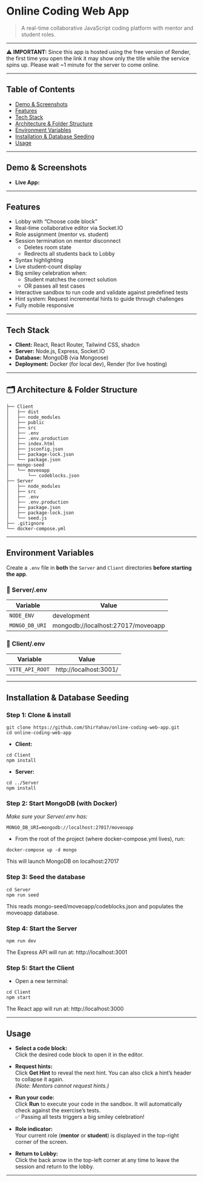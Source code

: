 # Online Coding Web App

> A real-time collaborative JavaScript coding platform with mentor and student roles.

---

⚠️ **IMPORTANT:** Since this app is hosted using the free version of Render, the first time you open the link it may show only the title while the service spins up. Please wait ~1 minute for the server to come online.

---

## Table of Contents

- [Demo & Screenshots](#demo--screenshots)
- [Features](#features)
- [Tech Stack](#tech-stack)
- [Architecture & Folder Structure](#architecture--folder-structure)
- [Environment Variables](#environment-variables)
- [Installation & Database Seeding](#installation--database-seeding)
- [Usage](#usage)

---

## Demo & Screenshots

- **Live App:** 

---

## Features

- Lobby with “Choose code block”
- Real-time collaborative editor via Socket.IO
- Role assignment (mentor vs. student)
- Session termination on mentor disconnect
  - Deletes room state
  - Redirects all students back to Lobby
- Syntax highlighting
- Live student-count display
- Big smiley celebration when:
  - Student matches the correct solution
  - OR passes all test cases
- Interactive sandbox to run code and validate against predefined tests
- Hint system: Request incremental hints to guide through challenges
- Fully mobile responsive

---

## Tech Stack

- **Client:** React, React Router, Tailwind CSS, shadcn
- **Server:** Node.js, Express, Socket.IO
- **Database:** MongoDB (via Mongoose)
- **Deployment:** Docker (for local dev), Render (for live hosting)

---

## 🗂️ Architecture & Folder Structure

```
├── Client
│   ├── dist
│   ├── node_modules
│   ├── public
│   ├── src
│   ├── .env
│   ├── .env.production
│   ├── index.html
│   ├── jsconfig.json
│   ├── package-lock.json
│   └── package.json
├── mongo-seed
│   └── moveoapp
│       └── codeblocks.json
├── Server
│   ├── node_modules
│   ├── src
│   ├── .env
│   ├── .env.production
│   ├── package.json
│   ├── package-lock.json
│   └── seed.js
├── .gitignore
└── docker-compose.yml
```
---

## Environment Variables

Create a `.env` file in **both** the `Server` and `Client` directories **before starting the app**.

### 📁 Server/.env

| Variable       | Value                                      |
|----------------|--------------------------------------------|
| `NODE_ENV`     | development                                |
| `MONGO_DB_URI` | mongodb://localhost:27017/moveoapp         |

### 📁 Client/.env

| Variable         | Value                      |
|------------------|----------------------------|
| `VITE_API_ROOT`  | http://localhost:3001/     |

---

## Installation & Database Seeding

### Step 1: Clone & install
```
git clone https://github.com/ShirYahav/online-coding-web-app.git
cd online-coding-web-app
```

- **Client:**
```
cd Client
npm install
```

- **Server:**
```
cd ../Server
npm install
```

### Step 2: Start MongoDB (with Docker)
*Make sure your Server/.env has:*
```
MONGO_DB_URI=mongodb://localhost:27017/moveoapp
```
- From the root of the project (where docker-compose.yml lives), run:
```
docker-compose up -d mongo
```
This will launch MongoDB on localhost:27017

### Step 3: Seed the database
```
cd Server
npm run seed
```
This reads mongo-seed/moveoapp/codeblocks.json and populates the moveoapp database.

### Step 4: Start the Server
```
npm run dev
```
The Express API will run at: http://localhost:3001

### Step 5: Start the Client
- Open a new terminal:
```
cd Client
npm start
```
The React app will run at: http://localhost:3000

---

## Usage

- **Select a code block:**  
  Click the desired code block to open it in the editor.

- **Request hints:**  
  Click **Get Hint** to reveal the next hint. You can also click a hint’s header to collapse it again.  
  *(Note: Mentors cannot request hints.)*

- **Run your code:**  
  Click **Run** to execute your code in the sandbox. It will automatically check against the exercise’s tests.  
  ✅ Passing all tests triggers a big smiley celebration!

- **Role indicator:**  
  Your current role (**mentor** or **student**) is displayed in the top-right corner of the screen.

- **Return to Lobby:**  
  Click the back arrow in the top-left corner at any time to leave the session and return to the lobby.

---